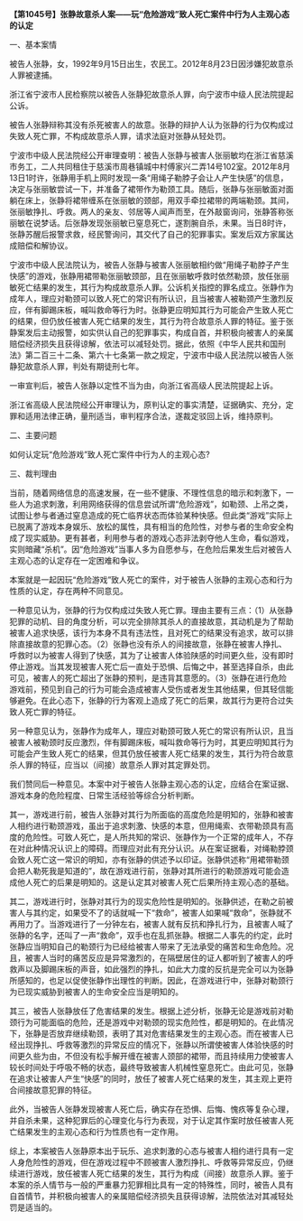 **【第1045号】张静故意杀人案——玩“危险游戏”致人死亡案件中行为人主观心态的认定**

一、基本案情

被告人张静，女，1992年9月15日出生，农民工。2012年8月23日因涉嫌犯故意杀人罪被逮捕。

浙江省宁波市人民检察院以被告人张静犯故意杀人罪，向宁波市中级人民法院提起公诉。

被告人张静辩称其没有杀死被害人的故意。张静的辩护人认为张静的行为仅构成过失致人死亡罪，不构成故意杀人罪，请求法庭对张静从轻处罚。

宁波市中级人民法院经公开审理查明：被告人张静与被害人张丽敏均在浙江省慈溪市务工，二人共同租住于慈溪市周巷镇城中村傅家兴二弄14号102室。2012年8月13日1时许，张静用手机上网时发现一条“用绳子勒脖子会让人产生快感”的信息，决定与张丽敏尝试一下，并准备了裙带作为勒颈工具。随后，张静与张丽敏面对面躺在床上，张静将裙带缠系在张丽敏的颈部，用双手牵拉裙带的两端勒颈。其间，张丽敏挣扎、呼救。两人的亲友、邻居等人闻声而至，在外敲窗询问，张静答称张丽敏在说梦话。后张静发现张丽敏已窒息死亡，遂割腕自杀，未果。当日8时许，张静苏醒后报警求救，经民警询问，其交代了自己的犯罪事实。案发后双方家属达成赔偿和解协议。

宁波市中级人民法院认为，被告人张静与被害人张丽敏相约做“用绳子勒脖子产生快感”的游戏，张静用裙带勒张丽敏颈部，且在张丽敏呼救时依然勒颈，放任张丽敏死亡结果的发生，其行为构成故意杀人罪。公诉机关指控的罪名成立。张静作为成年人，理应对勒颈可以致人死亡的常识有所认识，且当被害人被勒颈产生激烈反应，伴有脚踢床板，喊叫救命等行为时。张静更应明知其行为可能会产生致人死亡的结果，但仍放任被害人死亡结果的发生，其行为符合故意杀人罪的特征。鉴于张静案发后主动报警，如实供认自己的犯罪事实，构成自首，并积极向被害人的亲属赔偿经济损失且获得谅解，依法可以减轻处罚。据此，依照《中华人民共和国刑法》第二百三十二条、第六十七条第一款之规定，宁波市中级人民法院以被告人张静犯故意杀人罪，判处有期徒刑七年。

一审宣判后，被告人张静以定性不当为由，向浙江省高级人民法院提起上诉。

浙江省高级人民法院经公开审理认为，原判认定的事实清楚，证据确实、充分，定罪和适用法律正确，量刑适当，审判程序合法，遂裁定驳回上诉，维持原判。

二、主要问题

如何认定玩“危险游戏”致人死亡案件中行为人的主观心态?

三、裁判理由

当前，随着网络信息的高速发展，在一些不健康、不理性信息的暗示和刺激下，一些人为追求刺激，利用网络获得的信息尝试所谓“危险游戏”，如勒颈、上吊之类，试图让参与者通过窒息造成的死亡临界状态而体验某种快感。但此类“游戏”实际上已脱离了游戏本身娱乐、放松的属性，具有相当的危险性，对参与者的生命安全构成了现实威胁。更有甚者，利用参与者的游戏心态非法剥夺他人生命，看似游戏，实则暗藏“杀机”。因“危险游戏”当事人多为自愿参与，在危险后果发生后对被告人主观心态的认定存在一定困难和争议。

本案就是一起因玩“危险游戏”致人死亡的案件，对于被告人张静的主观心态和行为性质的认定，存在两种不同意见。

一种意见认为，张静的行为仅构成过失致人死亡罪。理由主要有三点：（1）从张静犯罪的动机、目的角度分析，可以完全排除其杀人的直接故意，其动机是为了帮助被害人追求快感，该行为本身不具有违法性，且对死亡的结果没有追求，故可以排除直接故意的犯罪心态。（2）张静也没有杀人的间接故意，张静在被害人挣扎、呼救时以为被害人得到了快感，其为了让被害人体验陕感的时间更久些，没有即时停止游戏。当其发现被害人死亡后一直处于恐惧、后悔之中，甚至选择自杀，由此可见，被害人的死亡超出了张静的预判，是违背其意愿的。（3）张静在进行危险游戏前，预见到自己的行为可能会造成被害人受伤或者发生其他结果，但其轻信能够避免。在此心态下，张静的行为客观上造成了死亡的后果，故其行为更符合过失致人死亡罪的特征。

另一种意见认为，张静作为成年人，理应对勒颈可致人死亡的常识有所认识，且当被害人被勒颈时反应激烈，伴有脚踢床板，喊叫救命等行为时，其更应明知其行为可能会产生致人死亡的结果，但其仍放任被害人死亡结果的发生，其行为符合故意杀人罪的特征，应当以（间接）故意杀人罪对其定罪处罚。

我们赞同后一种意见。本案中对于被告人张静主观心态的认定，应结合在案证据、游戏本身的危险程度、日常生活经验等综合分析判断。

其一，游戏进行前，被告人张静对其行为所面临的高度危险是明知的，张静和被害人相约进行勒颈游戏，虽出于追求刺激、快感的本意，但用绳索、衣带勒颈具有高度的危险性。可致人死亡，是人所共知的常识、张静作为一个正常的成年人，不存在对此种情况认识上的障碍。而理应对此有充分认识。从在案证据看，对绳勒脖颈会致人死亡这一常识的明知，亦有张静的供述予以印证。张静供述称“用裙带勒颈会把人勒死我是知道的”，故在游戏进行前，张静对其所进行的勒颈游戏可能会造成他人死亡的后果是明知的。这是认定其对被害人死亡后果所持主观心态的基础。

其二，游戏进行时，张静对其行为的现实危险性是明知的。张静供述，在勒之前被害人与其约定，如果受不了的话就喊一下“救命”，被害人如果喊“救命”，张静就不再用力了。当游戏进行了一分钟左右，被害人就有反抗和挣扎行为，且被害人喊了张静的名字，还叫了一声“救命”，双手也在乱抓张静。根据二人事先的约定，此时张静应当明知自己的勒颈行为已经给被害人带来了无法承受的痛苦和生命危险。况且，被害人当时的痛苦反应是异常激烈的，在隔壁居住的证人都听到了被害人的呼救声以及脚踢床板的声音，如此强烈的挣扎，如此大力度的反抗是完全可以为张静所感知的，也足以促使张静作出理性的判断。因此，在游戏进行中，张静对勒颈行为已现实威胁到被害人的生命安全应当是明知的。

其三，被告人张静放任了危害结果的发生。根据上述分析，张静无论是游戏前对勒颈行为可能面临的危险，还是游戏中对勒颈的现实危险性，都是明知的。在此情况下，张静是否放弃继续勒颈，表明了其对危害结果发生的主观心态。而在被害人已经出现挣扎、呼救等激烈的异常反应的情况下，张静以所谓使被害人体验快感的时间更久些为由，不但没有松手解开缠在被害人颈部的裙带，而且持续用力使被害人较长时间处于呼吸不畅的状态，最终导致被害人机械性窒息死亡。由此可见，张静在追求让被害人产生“快感”的同时，放任了被害人死亡结果的发生，其主观上更符合间接故意犯罪的特征。

此外，当被告人张静发现被害人死亡后，确实存在恐惧、后悔、愧疚等复杂心理，并自杀未果，这种犯罪后的心理变化与行为表现，对于认定其作案时放任被害人死亡结果发生的主观心态和行为性质也有一定作用。

综上，本案被告人张静原本出于玩乐、追求刺激的心态与被害人相约进行具有一定人身危险性的游戏，但在游戏过程中不顾被害人激烈挣扎、呼救等异常反应，仍继续进行游戏，放任被害人死亡结果的发生，其行为构成（间接）故意杀人罪。鉴于本案的杀人情节与一般的严重暴力犯罪相比具有一定的特殊性，同时，被告人具有自首情节，并积极向被害人的亲属赔偿经济损失且获得谅解，法院依法对其减轻处罚是适当的。